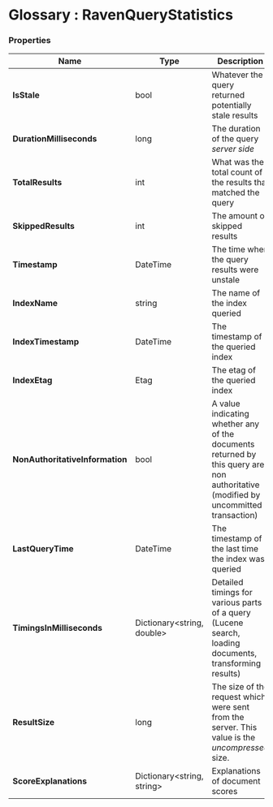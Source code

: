 ﻿# Glossary : RavenQueryStatistics

### Properties

| Name | Type | Description |
| ------------- | ------------- | ----- |
| **IsStale** | bool | Whatever the query returned potentially stale results |
| **DurationMilliseconds** | long | The duration of the query _server side_ |
| **TotalResults** | int | What was the total count of the results that matched the query |
| **SkippedResults** | int | The amount of skipped results |
| **Timestamp** | DateTime | The time when the query results were unstale |
| **IndexName** | string | The name of the index queried |
| **IndexTimestamp** | DateTime | The timestamp of the queried index |
| **IndexEtag** | Etag | The etag of the queried index |
| **NonAuthoritativeInformation** | bool | A value indicating whether any of the documents returned by this query are non authoritative (modified by uncommitted transaction) |
| **LastQueryTime** | DateTime |  The timestamp of the last time the index was queried |
| **TimingsInMilliseconds** | Dictionary&lt;string, double&gt; |  Detailed timings for various parts of a query (Lucene search, loading documents, transforming results) |
| **ResultSize** | long | The size of the request which were sent from the server. This value is the _uncompressed_ size. |
| **ScoreExplanations** | Dictionary&lt;string, string&gt; | Explanations of document scores |

